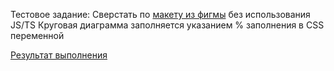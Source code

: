 Тестовое задание:
Сверстать по [макету из фигмы](https://www.figma.com/design/zHuUDy5z2jZpdDWzOVBipJ/%D0%A2%D0%B5%D1%81%D1%82%D0%BE%D0%B2%D0%BE%D0%B5-%D0%B7%D0%B0%D0%B4%D0%B0%D0%BD%D0%B8%D0%B5?node-id=98-10642&t=YEZ1qj9spi3s1ByQ-1) без использования JS/TS
Круговая диаграмма заполняется указанием % заполнения в CSS переменной


[Результат выполнения](https://offme16.github.io/StworkaTestTask/)
